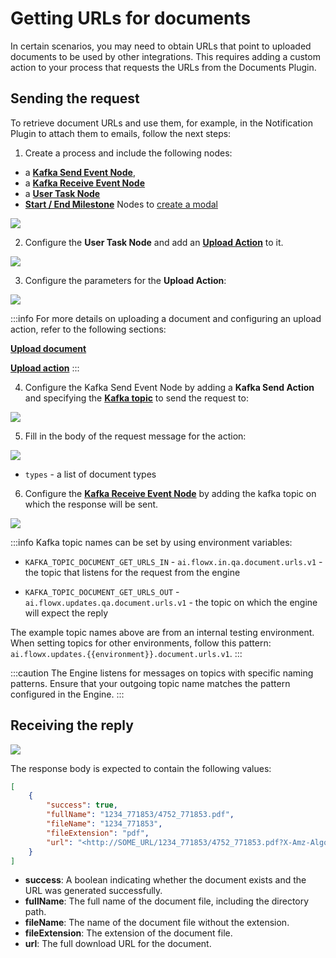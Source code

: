 # Getting URLs for documents

In certain scenarios, you may need to obtain URLs that point to uploaded documents to be used by other integrations. This requires adding a custom action to your process that requests the URLs from the Documents Plugin.

## Sending the request

To retrieve document URLs and use them, for example, in the Notification Plugin to attach them to emails, follow the next steps:

1. Create a process and include the following nodes: 
* a [**Kafka Send Event Node**](../../../../../building-blocks/node/message-send-received-task-node.md#configuring-a-message-send-task-node),
* a [**Kafka Receive Event Node**](../../../../../building-blocks/node/message-send-received-task-node.md#configuring-a-message-receive-task-node)
* a [**User Task Node**](../../../../../building-blocks/node/user-task-node.md)
* [**Start / End Milestone**](../../../../../building-blocks/node/milestone-node.md) Nodes to [create a modal](../../../../../building-blocks/node/milestone-node.md#modal)

![](https://s3.eu-west-1.amazonaws.com/docx.flowx.ai/platform-deep-dive/getting_urls_proc.png)

2. Configure the **User Task Node** and add an [**Upload Action**](../../../../../building-blocks/actions/upload-file-action.md) to it.

![](https://s3.eu-west-1.amazonaws.com/docx.flowx.ai/platform-deep-dive/getting_urls_upload_ac.png)

3. Configure the parameters for the **Upload Action**:

![](https://s3.eu-west-1.amazonaws.com/docx.flowx.ai/platform-deep-dive/getting_urls_upload_params.png)

:::info
For more details on uploading a document and configuring an upload action, refer to the following sections:

[**Upload document**](uploading-a-new-document.md)

[**Upload action**](../../../../../building-blocks/actions/upload-file-action.md)
:::

4. Configure the Kafka Send Event Node by adding a **Kafka Send Action** and specifying the [**Kafka topic**](../../../plugins-setup-guide/documents-plugin-setup/documents-plugin-setup.md#kafka-configuration) to send the request to:

![](https://s3.eu-west-1.amazonaws.com/docx.flowx.ai/platform-deep-dive/getting_urls_topic.png)

5. Fill in the body of the request message for the action:

![](https://s3.eu-west-1.amazonaws.com/docx.flowx.ai/platform-deep-dive/getting_urls_message.png)

* `types` - a list of document types

6. Configure the [**Kafka Receive Event Node**](../../../../../building-blocks/node/message-send-received-task-node.md#configuring-a-message-receive-task-node) by adding the kafka topic on which the response will be sent.

![](https://s3.eu-west-1.amazonaws.com/docx.flowx.ai/platform-deep-dive/getting_urls_reply_topic.png)

:::info
Kafka topic names can be set by using environment variables:

* `KAFKA_TOPIC_DOCUMENT_GET_URLS_IN` - `ai.flowx.in.qa.document.urls.v1` - the topic that listens for the request from the engine

* `KAFKA_TOPIC_DOCUMENT_GET_URLS_OUT` - `ai.flowx.updates.qa.document.urls.v1` - the topic on which the engine will expect the reply

The example topic names above are from an internal testing environment. When setting topics for other environments, follow this pattern: `ai.flowx.updates.{{environment}}.document.urls.v1`.
:::

:::caution
The Engine listens for messages on topics with specific naming patterns. Ensure that your outgoing topic name matches the pattern configured in the Engine.
:::

## Receiving the reply

![](https://s3.eu-west-1.amazonaws.com/docx.flowx.ai/platform-deep-dive/getting_urls_response.png)

The response body is expected to contain the following values:

```json
[
    {
        "success": true,
        "fullName": "1234_771853/4752_771853.pdf",
        "fileName": "1234_771853",
        "fileExtension": "pdf",
        "url": "<http://SOME_URL/1234_771853/4752_771853.pdf?X-Amz-Algorithm=SOME_ALGORITHM&X-Amz-Credential=SOME_CREDENTIAL&X-Amz-Date=20210223T113621Z&X-Amz-Expires=604800&X-Amz-SignedHeaders=host&X-Amz-Signature=>"
    }
]
```

* **success**: A boolean indicating whether the document exists and the URL was generated successfully.
* **fullName**: The full name of the document file, including the directory path.
* **fileName**: The name of the document file without the extension.
* **fileExtension**: The extension of the document file.
* **url**: The full download URL for the document.


